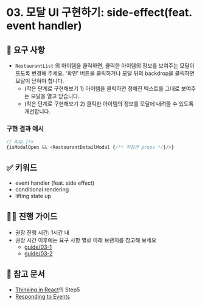 # 03. 모달 UI 구현하기: side-effect(feat. event handler)

## 🎯 요구 사항
- `RestaurantList` 의 아이템을 클릭하면, 클릭한 아이템의 정보를 보여주는 모달이 뜨도록 변경해 주세요. '확인' 버튼을 클릭하거나 모달 뒤의 backdrop을 클릭하면 모달이 닫혀야 합니다.
  - (작은 단계로 구현해보기 1) 아이템을 클릭하면 정해진 텍스트를 그대로 보여주는 모달을 열고 닫습니다.
  - (작은 단계로 구현해보기 2) 클릭한 아이템의 정보를 모달에 내려줄 수 있도록 개선합니다.

### 구현 결과 예시
```javascript
// App.jsx
{isModalOpen && <RestaurantDetailModal {/** 적절한 props */}/>}
```    

## ✅ 키워드
- event handler (feat. side effect)
- conditional rendering
- lifting state up

## 🧙‍♀️ 진행 가이드
- 권장 진행 시간: 1시간 내
- 권장 시간 이후에는 요구 사항 별로 아래 브랜치를 참고해 보세요 
  - [guide/03-1](https://github.com/woowacourse/self-paced-react/commit/1625a83eb22e94ed8199bef007cff7e1d965e134) 
  - [guide/03-2](https://github.com/woowacourse/self-paced-react/commit/3096c71c6ebfe74bfdff8889cbe3ca622ef5af41)

## 🔗 참고 문서
- [Thinking in React](https://react.dev/learn/thinking-in-react)의 Step5
- [Responding to Events](https://react.dev/learn/responding-to-events)

